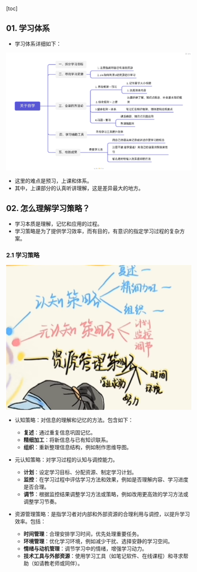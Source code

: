 [toc]

## 01. 学习体系

- 学习体系详细如下：

![img](./../_pic_/63d6a007a8c54c1b37f516f10a1f46682128186896.jpg)

-  这里的难点是预习，上课和体系。
- 其中，上课部分的认真听讲理解，这是差异最大的地方。

## 02. 怎么理解学习策略？

- 学习本质是理解，记忆和应用的过程。
- 学习策略是为了提供学习效率，而有目的，有意识的指定学习过程的复杂方案。

### 2.1 学习策略

![image-20241210113352545](./../_pic_/image-20241210113352545.png)

- 认知策略：对信息的理解和记忆的方法。包含如下：
  - **复述**：通过重复信息巩固记忆。
  - **精细加工**：将新信息与已有知识联系。
  - **组织**：重新整理信息结构，例如制作思维导图。

- 元认知策略：对学习过程的认知与调控能力。
  - **计划**：设定学习目标、分配资源、制定学习计划。
  - **监控**：在学习过程中评估学习方法和效果，例如是否理解内容、学习进度是否合理。
  - **调节**：根据监控结果调整学习方法或策略，例如改用更高效的学习方法或调整学习节奏。

- 资源管理策略：是指学习者对内部和外部资源的合理利用与调控，以提升学习效率。包括：
  - **时间管理**：合理安排学习时间，优先处理重要任务。
  - **环境管理**：优化学习环境，例如减少干扰、选择安静的学习空间。
  - **情绪与动机管理**：调节学习中的情绪，增强学习动力。
  - **技术工具与外部资源**：使用学习工具（如笔记软件、在线课程）和寻求帮助（如请教老师或同伴）。













